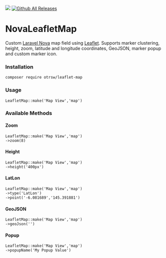 ![](https://img.shields.io/github/stars/iMuMz/NovaLeafletMap)
[![Github All Releases](https://img.shields.io/github/downloads/iMuMz/NovaLeafletMap/total.svg)]()
# NovaLeafletMap
Custom [Laravel Nova](https://nova.laravel.com/) map field using [Leaflet](https://leafletjs.com/). Supports marker clustering, height, zoom, latitude and longitude coordinates, GeoJSON, marker popup and custom marker icon.

### Installation

```
composer require otrsw/leaflet-map
```
### Usage

```
LeafletMap::make('Map View','map')
```
### Available Methods
#### Zoom
```
LeafletMap::make('Map View','map')
->zoom(8)
```
#### Height
```
LeafletMap::make('Map View','map')
->height('400px')
```
#### LatLon
```
LeafletMap::make('Map View','map')
->type('LatLon')
->point('-6.081689','145.391881')
```
#### GeoJSON
```
LeafletMap::make('Map View','map')
->geoJson('')
```
#### Popup
```
LeafletMap::make('Map View','map')
->popupName('My Popup Value')
```
